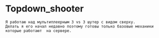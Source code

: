 # Topdown_shooter
	Я работаю над мультиплеерным 3 vs 3 шутер с видом сверху. 
	Делать я его начал недавно поэтому готовы только базовые механики которые работают  на сервере.
